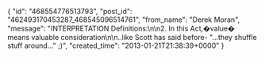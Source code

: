  {
   "id": "468554776513793",
   "post_id": "462493170453287_468545096514761",
   "from_name": "Derek Moran",
   "message": "INTERPRETATION Definitions:\n\n2. In this Act,�value� means valuable consideration\n\n..like Scott has said before- \"...they shuffle stuff around...\" ;)",
   "created_time": "2013-01-21T21:38:39+0000"
 }
